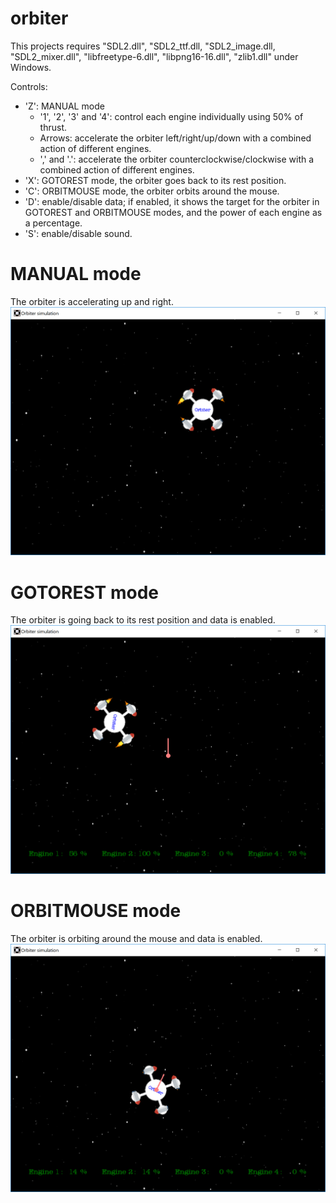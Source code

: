 # orbiter

This projects requires "SDL2.dll", "SDL2_ttf.dll, "SDL2_image.dll, "SDL2_mixer.dll", "libfreetype-6.dll", "libpng16-16.dll", "zlib1.dll" under Windows.

Controls:
- 'Z': MANUAL mode
  - '1', '2', '3' and '4': control each engine individually using 50% of thrust.
  - Arrows: accelerate the orbiter left/right/up/down with a combined action of different engines.
  - ',' and '.': accelerate the orbiter counterclockwise/clockwise with a combined action of different engines.
- 'X': GOTOREST mode, the orbiter goes back to its rest position.
- 'C': ORBITMOUSE mode, the orbiter orbits around the mouse.
- 'D': enable/disable data; if enabled, it shows the target for the orbiter in GOTOREST and ORBITMOUSE modes, and the power of each engine as a percentage.
- 'S': enable/disable sound.


# MANUAL mode
The orbiter is accelerating up and right.
![MANUAL mode](https://github.com/SimoneDut/orbiter/blob/master/screenshots/MANUAL.png)

# GOTOREST mode
The orbiter is going back to its rest position and data is enabled.
![GOTOREST mode](https://github.com/SimoneDut/orbiter/blob/master/screenshots/GOTOREST.png)

# ORBITMOUSE mode
The orbiter is orbiting around the mouse and data is enabled.
![ORBITMOUSE mode](https://github.com/SimoneDut/orbiter/blob/master/screenshots/ORBITMOUSE.png)
